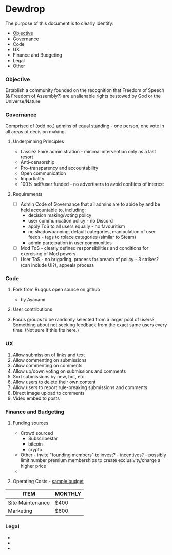 # Dewdrop

The purpose of this document is to clearly identify:

* [Objective]()
* Governance
* Code
* UX
* Finance and Budgeting
* Legal
* Other

### Objective

Establish a community founded on the recognition that Freedom of Speech (& Freedom of Assembly?) are unalienable rights bestowed by God or the Universe/Nature.


### Governance

Comprised of (odd no.) admins of equal standing - one person, one vote in all areas of decision making.

1. Underpinning Principles
   * Lassiez Faire administration - minimal intervention only as a last resort
   * Anti-censorship
   * Pro-transparency and accountability
   * Open communication
   * Impartiality
   * 100% self/user funded - no advertisers to avoid conflicts of interest

2. Requirements
   - [ ] Admin Code of Governance that all admins are to abide by and be held accountable to, including:
     * decision making/voting policy
     * user communication policy - no Discord
     * apply ToS to all users equally - no favouritism
     * no shadowbanning, default categories, manipulation of user feeds - tags to rplace categories (similar to Steam)
     * admin partcipation in user communities
   - [ ] Mod ToS - clearly defined responsibilities and conditions for exercising of Mod powers
   - [ ] User ToS - no brigading, process for breach of policy - 3 strikes? (can include UI?), appeals process
   
### Code

1. Fork from Ruqqus open source on github
     * by Ayanami

2. User contributions

3. Focus groups to be randomly selected from a larger pool of users? Something about not seeking feedback from the exact same users every time. (Not sure if this fits here.)

### UX
1. Allow submission of links and text
2. Allow commenting on submissions
3. Allow commenting on comments
4. Allow up/down voting on submissions and comments
5. Sort submissions by new, hot, etc
6. Allow users to delete their own content
7. Allow users to report rule-breaking submissions and comments
8. Direct image upload to comments
9. Video embed to posts

### Finance and Budgeting

1. Funding sources
   * Crowd sourced
     * Subscribestar
     * bitcoin
     * crypto
   * Other - invite "founding members" to invest? - incentives? - possibly limit number premium memberships to create exclusivity/charge a higher price
   * 
   
2. Operating Costs - [sample budget](https://github.com/ruqqus/ruqqus/blob/master/docs/contribute/design.md)

| ITEM     |    MONTHLY    |
| ------------- | ------------- |
| Site Maintenance  |  $400  |
| Marketing  | $600  |


### Legal

* 
*
* 



